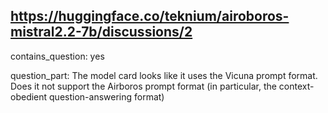 ## https://huggingface.co/teknium/airoboros-mistral2.2-7b/discussions/2

contains_question: yes

question_part: The model card looks like it uses the Vicuna prompt format.  Does it not support the Airboros prompt format (in particular, the context-obedient question-answering format)